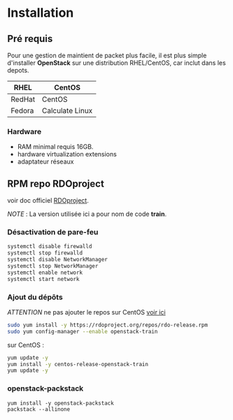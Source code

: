 # Installation

## Pré requis
Pour une gestion de maintient de packet plus facile, il est plus simple d'installer **OpenStack** sur une distribution RHEL/CentOS, car inclut dans les depots.

RHEL  |  CentOS |
------|---------|
RedHat|  CentOS |
Fedora| Calculate Linux |

### Hardware
- RAM minimal requis 16GB.
- hardware virtualization extensions
- adaptateur réseaux


## RPM repo RDOproject

voir doc officiel [RDOproject](https://www.rdoproject.org/install/packstack/).

_NOTE_ : La version utilisée ici a pour nom de code **train**.

### Désactivation de pare-feu
```bash
systemctl disable firewalld
systemctl stop firewalld
systemctl disable NetworkManager
systemctl stop NetworkManager
systemctl enable network
systemctl start network
```
### Ajout du dépôts
_ATTENTION_ ne pas ajouter le repos sur CentOS [voir ici](https://stackoverflow.com/questions/29377923/openstack-installation-failed-to-set-rdo-repo-on-host#40204123)
```bash
sudo yum install -y https://rdoproject.org/repos/rdo-release.rpm
sudo yum config-manager --enable openstack-train
```


sur CentOS :
```bash
yum update -y
yum install -y centos-release-openstack-train
yum update -y
````

### openstack-packstack
```
yum install -y openstack-packstack
packstack --allinone
```
